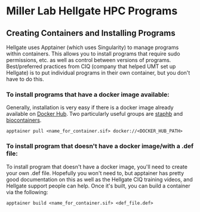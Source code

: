 # Miller Lab Hellgate HPC Programs

## Creating Containers and Installing Programs

Hellgate uses Apptainer (which uses Singularity) to manage programs within containers. This allows you to install programs that require sudo permissions, etc. as well as control between versions of programs. Best/preferred practices from CIQ (company that helped UMT set up Hellgate) is to put individual programs in their own container, but you don't have to do this.

### To install programs that have a docker image available:

Generally, installation is very easy if there is a docker image already available on [Docker Hub](https://hub.docker.com/). Two particularly useful groups are [staphb](https://hub.docker.com/u/staphb) and [biocontainers](https://hub.docker.com/u/biocontainers).

`apptainer pull <name_for_container.sif> docker://<DOCKER_HUB_PATH>`

### To install program that doesn't have a docker image/with a .def file:

To install program that doesn't have a docker image, you'll need to create your own .def file. Hopefully you won't need to, but apptainer has pretty good documentation on this as well as the Hellgate CIQ training videos, and Hellgate support people can help. Once it's built, you can build a container via the following:

`apptainer build <name_for_container.sif> <def_file.def>`

